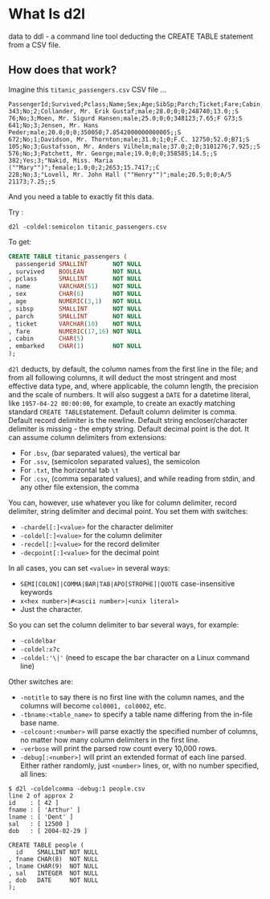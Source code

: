 # What Is d2l
data to ddl  - a command line tool deducting the CREATE TABLE statement from a CSV file.
## How does that work?
Imagine this `titanic_passengers.csv` CSV file ...
```
PassengerId;Survived;Pclass;Name;Sex;Age;SibSp;Parch;Ticket;Fare;Cabin;Embarked
343;No;2;Collander, Mr. Erik Gustaf;male;28.0;0;0;248740;13.0;;S
76;No;3;Moen, Mr. Sigurd Hansen;male;25.0;0;0;348123;7.65;F G73;S
641;No;3;Jensen, Mr. Hans Peder;male;20.0;0;0;350050;7.8542000000000005;;S
672;No;1;Davidson, Mr. Thornton;male;31.0;1;0;F.C. 12750;52.0;B71;S
105;No;3;Gustafsson, Mr. Anders Vilhelm;male;37.0;2;0;3101276;7.925;;S
576;No;3;Patchett, Mr. George;male;19.0;0;0;358585;14.5;;S
382;Yes;3;"Nakid, Miss. Maria (""Mary"")";female;1.0;0;2;2653;15.7417;;C
228;No;3;"Lovell, Mr. John Hall (""Henry"")";male;20.5;0;0;A/5 21173;7.25;;S
```
And you need a table to exactly fit this data.

Try :
```
d2l -coldel:semicolon titanic_passengers.csv
```
To get:
```SQL
CREATE TABLE titanic_passengers (
  passengerid SMALLINT       NOT NULL
, survived    BOOLEAN        NOT NULL
, pclass      SMALLINT       NOT NULL
, name        VARCHAR(51)    NOT NULL
, sex         CHAR(6)        NOT NULL
, age         NUMERIC(3,1)   NOT NULL
, sibsp       SMALLINT       NOT NULL
, parch       SMALLINT       NOT NULL
, ticket      VARCHAR(10)    NOT NULL
, fare        NUMERIC(17,16) NOT NULL
, cabin       CHAR(5)       
, embarked    CHAR(1)        NOT NULL
);
```
`d2l` deducts, by default, the column names from the first line in the file; and from all following columns, it will deduct the most stringent and most effective data type, and, where applicable, the column length, the precision and the scale of numbers. It will also suggest a `DATE` for a datetime literal, like `1957-04-22 00:00:00`, for example, to create an exactly matching standard `CREATE TABLE`statement.
Default column delimiter is comma. Default record delimiter is the newline. Default string encloser/character delimiter is missing - the empty string. Default decimal point is the dot.
It can assume column delimiters from extensions:
 - For `.bsv`, (bar separated values), the vertical bar
 - For `.ssv`, (semicolon separated values), the semicolon
 - For `.txt`, the horizontal tab `\t`
 - For `.csv`, (comma separated values), and while reading from stdin, and any other file extension, the comma

You can, however, use whatever you like for column delimiter, record delimiter, string delimiter and decimal point.
You set them with switches:

 - `-chardel[:]<value>` for the character delimiter
 - `-coldel[:]<value>` for the column delimiter
 - `-recdel[:]<value>` for the record delimiter
 - `-decpoint[:]<value>` for the decimal point

In all cases, you can set `<value>` in several ways:

 - `SEMI[COLON]|COMMA|BAR|TAB|APO[STROPHE]|QUOTE` case-insensitive keywords
 - `x<hex number>|#<ascii number>|<unix literal>`
 - Just the character.

So you can set the column delimiter to bar several ways, for example:
 - `-coldelbar`
 - `-coldel:x7c`
 - `-coldel:'\|'` (need to escape the bar character on a Linux command line)

Other switches are:

 - `-notitle` to say there is no first line with the column names, and the columns will become `col0001, col0002`, etc.
 - `-tbname:<table_name>` to specify a table name differing from the in-file base name.
 - `-colcount:<number>` will parse exactly the specified number of columns, no matter how many column delimiters in the first line.
 - `-verbose` will print the parsed row count every 10,000 rows.
 - `-debug[:<number>]` will print an extended format of each line parsed. Either rather randomly, just `<number>` lines, or, with no number specified, all lines:
 ```
 $ d2l -coldelcomma -debug:1 people.csv 
line 2 of approx 2
id    : [ 42 ]
fname : [ 'Arthur' ]
lname : [ 'Dent' ]
sal   : [ 12500 ]
dob   : [ 2004-02-29 ]

CREATE TABLE people (
   id    SMALLINT NOT NULL
, fname CHAR(8)  NOT NULL
, lname CHAR(9)  NOT NULL
, sal   INTEGER  NOT NULL
, dob   DATE     NOT NULL
);
```
